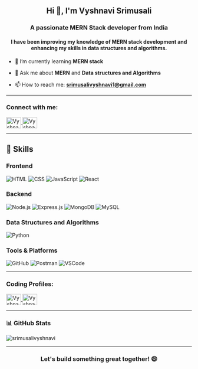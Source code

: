 <h2 align="center">Hi 👋, I'm Vyshnavi Srimusali</h2>
<h3 align="center">A passionate MERN Stack developer from India</h3>

<h4 align="center">I have been improving my knowledge of MERN stack development and enhancing my skills in data structures and algorithms.</h4>

- 🌱 I’m currently learning **MERN stack**

- 💬 Ask me about **MERN** and **Data structures and Algorithms**

- 📫 How to reach me: **srimusalivyshnavi1@gmail.com**

---

<h3 align="left">Connect with me:</h3>
<p align="left">
  <a href="https://linkedin.com/in/vyshnaviyadav/" target="_blank">
    <img align="center" src="https://raw.githubusercontent.com/rahuldkjain/github-profile-readme-generator/master/src/images/icons/Social/linked-in-alt.svg" alt="Vyshnavi Yadav on LinkedIn" height="30" width="40" />
  </a>
  <a href="https://instagram.com/vyshnavi___7" target="_blank">
    <img align="center" src="https://raw.githubusercontent.com/rahuldkjain/github-profile-readme-generator/master/src/images/icons/Social/instagram.svg" alt="Vyshnavi on Instagram" height="30" width="40" />
  </a>
</p>

---


## 🚀 Skills

### Frontend
![HTML](https://img.shields.io/badge/-HTML5-E34F26?style=for-the-badge&logo=html5&logoColor=ffffff)
![CSS](https://img.shields.io/badge/-CSS3-1572B6?style=for-the-badge&logo=css3)
![JavaScript](https://img.shields.io/badge/-JavaScript-F7DF1E?style=for-the-badge&logo=javascript&logoColor=000000)
![React](https://img.shields.io/badge/-React-61DAFB?style=for-the-badge&logo=react&logoColor=000000)

### Backend
![Node.js](https://img.shields.io/badge/-Node.js-339933?style=for-the-badge&logo=node.js&logoColor=ffffff)
![Express.js](https://img.shields.io/badge/-Express.js-000000?style=for-the-badge&logo=express&logoColor=ffffff)
![MongoDB](https://img.shields.io/badge/-MongoDB-47A248?style=for-the-badge&logo=mongodb&logoColor=ffffff)
![MySQL](https://img.shields.io/badge/-MySQL-4479A1?style=for-the-badge&logo=mysql&logoColor=ffffff)

### Data Structures and Algorithms
![Python](https://img.shields.io/badge/-Python-3776AB?style=for-the-badge&logo=python&logoColor=ffffff)

### Tools & Platforms
![GitHub](https://img.shields.io/badge/-GitHub-181717?style=for-the-badge&logo=github)
![Postman](https://img.shields.io/badge/-Postman-FF6C37?style=for-the-badge&logo=postman&logoColor=white)
![VSCode](https://img.shields.io/badge/-VS_Code-007ACC?style=for-the-badge&logo=visual-studio-code)

---

<h3 align="left">Coding Profiles:</h3>
<p align="left">
  <a href="https://www.hackerrank.com/vyshnavivarshi11" target="_blank">
    <img align="center" src="https://raw.githubusercontent.com/rahuldkjain/github-profile-readme-generator/master/src/images/icons/Social/hackerrank.svg" alt="Vyshnavi on HackerRank" height="30" width="40" />
  </a>
  <a href="https://www.leetcode.com/vyshnavi_varshi-123" target="_blank">
    <img align="center" src="https://raw.githubusercontent.com/rahuldkjain/github-profile-readme-generator/master/src/images/icons/Social/leet-code.svg" alt="Vyshnavi on LeetCode" height="30" width="40" />
  </a>
</p>

---
<h3 align="left">📊 GitHub Stats</h3>
<p>
  <img align="center" src="https://github-readme-stats.vercel.app/api/top-langs?username=srimusalivyshnavi&show_icons=true&locale=en&layout=compact" alt="srimusalivyshnavi" />
</p>



---

<h3 align="center">Let's build something great together! 😄</h3>
